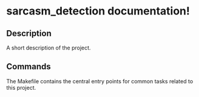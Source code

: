 # sarcasm_detection documentation!

## Description

A short description of the project.

## Commands

The Makefile contains the central entry points for common tasks related to this project.

